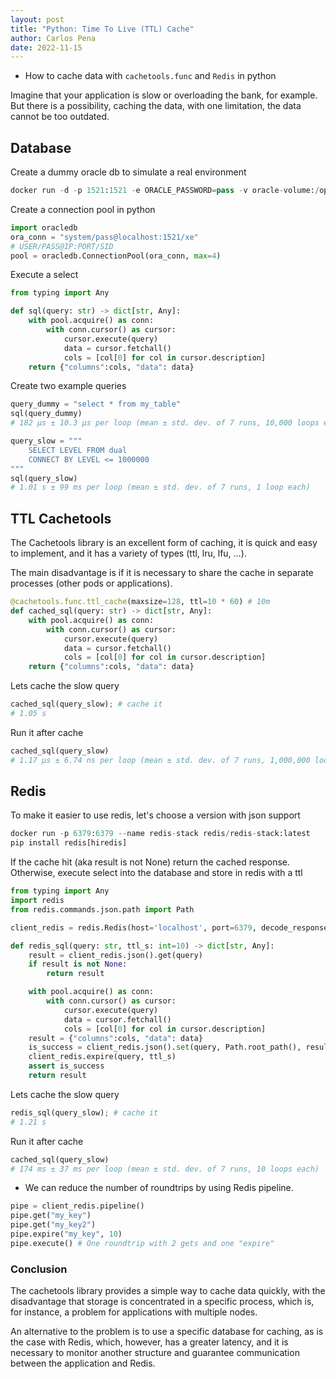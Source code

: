 ```yaml
---
layout: post
title: "Python: Time To Live (TTL) Cache"
author: Carlos Pena
date: 2022-11-15
---
```


- How to cache data with `cachetools.func` and `Redis` in python

Imagine that your application is slow or overloading the bank, for example. But there is a possibility, caching the data, with one limitation, the data cannot be too outdated.

## Database

Create a dummy oracle db to simulate a real environment

```py
docker run -d -p 1521:1521 -e ORACLE_PASSWORD=pass -v oracle-volume:/opt/oracle/oradata gvenzl/oracle-xe
```

Create a connection pool in python

```py
import oracledb
ora_conn = "system/pass@localhost:1521/xe"
# USER/PASS@IP:PORT/SID
pool = oracledb.ConnectionPool(ora_conn, max=4)
```

Execute a select

```py
from typing import Any

def sql(query: str) -> dict[str, Any]:
    with pool.acquire() as conn:
        with conn.cursor() as cursor:
            cursor.execute(query)
            data = cursor.fetchall()
            cols = [col[0] for col in cursor.description]
    return {"columns":cols, "data": data}
```

Create two example queries

```py
query_dummy = "select * from my_table"
sql(query_dummy)
# 182 µs ± 10.3 µs per loop (mean ± std. dev. of 7 runs, 10,000 loops each)

query_slow = """
    SELECT LEVEL FROM dual
    CONNECT BY LEVEL <= 1000000
"""
sql(query_slow)
# 1.01 s ± 99 ms per loop (mean ± std. dev. of 7 runs, 1 loop each)
```


## TTL Cachetools

The Cachetools library is an excellent form of caching, it is quick and easy to implement, and it has a variety of types (ttl, lru, lfu, ...).

The main disadvantage is if it is necessary to share the cache in separate processes (other pods or applications).

```py
@cachetools.func.ttl_cache(maxsize=128, ttl=10 * 60) # 10m
def cached_sql(query: str) -> dict[str, Any]:
    with pool.acquire() as conn:
        with conn.cursor() as cursor:
            cursor.execute(query)
            data = cursor.fetchall()
            cols = [col[0] for col in cursor.description]
    return {"columns":cols, "data": data}
```

Lets cache the slow query

```py
cached_sql(query_slow); # cache it
# 1.05 s
```

Run it after cache

```py
cached_sql(query_slow)
# 1.17 µs ± 6.74 ns per loop (mean ± std. dev. of 7 runs, 1,000,000 loops each)
```

## Redis

To make it easier to use redis, let's choose a version with json support

```py
docker run -p 6379:6379 --name redis-stack redis/redis-stack:latest
pip install redis[hiredis]
```

If the cache hit (aka result is not None) return the cached response. Otherwise, execute select into the database and store in redis with a ttl

```py
from typing import Any
import redis
from redis.commands.json.path import Path

client_redis = redis.Redis(host='localhost', port=6379, decode_responses=True)

def redis_sql(query: str, ttl_s: int=10) -> dict[str, Any]:
    result = client_redis.json().get(query)
    if result is not None:
        return result

    with pool.acquire() as conn:
        with conn.cursor() as cursor:
            cursor.execute(query)
            data = cursor.fetchall()
            cols = [col[0] for col in cursor.description]
    result = {"columns":cols, "data": data}
    is_success = client_redis.json().set(query, Path.root_path(), result)
    client_redis.expire(query, ttl_s)
    assert is_success
    return result
```
Lets cache the slow query

```py
redis_sql(query_slow); # cache it
# 1.21 s
```
Run it after cache

```py
cached_sql(query_slow)
# 174 ms ± 37 ms per loop (mean ± std. dev. of 7 runs, 10 loops each)
```

- We can reduce the number of roundtrips by using Redis pipeline.

```py
pipe = client_redis.pipeline()
pipe.get("my_key")
pipe.get("my_key2")
pipe.expire("my_key", 10)
pipe.execute() # One roundtrip with 2 gets and one "expire"
```

### Conclusion

The cachetools library provides a simple way to cache data quickly, with the disadvantage that storage is concentrated in a specific process, which is, for instance, a problem for applications with multiple nodes.

An alternative to the problem is to use a specific database for caching, as is the case with Redis, which, however, has a greater latency, and it is necessary to monitor another structure and guarantee communication between the application and Redis.
